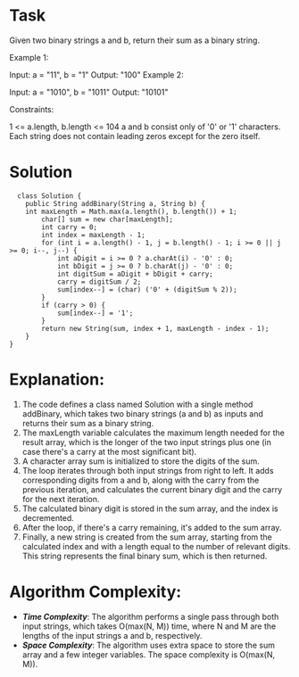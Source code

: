 # Task
Given two binary strings a and b, return their sum as a binary string.



Example 1:

Input: a = "11", b = "1"
Output: "100"
Example 2:

Input: a = "1010", b = "1011"
Output: "10101"


Constraints:

1 <= a.length, b.length <= 104
a and b consist only of '0' or '1' characters.
Each string does not contain leading zeros except for the zero itself.


# Solution 
```
  class Solution {
    public String addBinary(String a, String b) {
    int maxLength = Math.max(a.length(), b.length()) + 1;
        char[] sum = new char[maxLength];
        int carry = 0;
        int index = maxLength - 1;
        for (int i = a.length() - 1, j = b.length() - 1; i >= 0 || j >= 0; i--, j--) {
            int aDigit = i >= 0 ? a.charAt(i) - '0' : 0;
            int bDigit = j >= 0 ? b.charAt(j) - '0' : 0;
            int digitSum = aDigit + bDigit + carry;
            carry = digitSum / 2;
            sum[index--] = (char) ('0' + (digitSum % 2));
        }
        if (carry > 0) {
            sum[index--] = '1';
        }
        return new String(sum, index + 1, maxLength - index - 1);
    }
}
```

# Explanation:

1. The code defines a class named Solution with a single method addBinary, which takes two binary strings (a and b) as inputs and returns their sum as a binary string.
2. The maxLength variable calculates the maximum length needed for the result array, which is the longer of the two input strings plus one (in case there's a carry at the most significant bit).
3. A character array sum is initialized to store the digits of the sum.
4. The loop iterates through both input strings from right to left. It adds corresponding digits from a and b, along with the carry from the previous iteration, and calculates the current binary digit and the carry for the next iteration.
5. The calculated binary digit is stored in the sum array, and the index is decremented.
6. After the loop, if there's a carry remaining, it's added to the sum array.
7. Finally, a new string is created from the sum array, starting from the calculated index and with a length equal to the number of relevant digits. This string represents the final binary sum, which is then returned.

# Algorithm Complexity:

* ***Time Complexity***: The algorithm performs a single pass through both input strings, which takes O(max(N, M)) time, where N and M are the lengths of the input strings a and b, respectively.
* ***Space Complexity***: The algorithm uses extra space to store the sum array and a few integer variables. The space complexity is O(max(N, M)).

